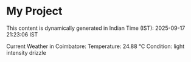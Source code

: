 # My Project

This content is dynamically generated in Indian Time (IST): 2025-09-17 21:23:06 IST


Current Weather in Coimbatore:
Temperature: 24.88 °C
Condition: light intensity drizzle
